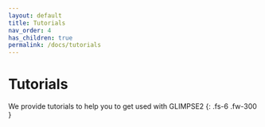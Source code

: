 ```yaml
---
layout: default
title: Tutorials
nav_order: 4
has_children: true
permalink: /docs/tutorials
---
```


# Tutorials

We provide tutorials to help you to get used with GLIMPSE2
{: .fs-6 .fw-300 }
